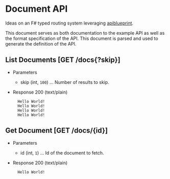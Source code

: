 ﻿# Document API
Ideas on an F# typed routing system leveraging 
[apiblueprint](http://apiblueprint.org).

This document serves as both documentation to the example API as well
as the format specification of the API. This document is parsed and
used to generate the definition of the API.

## List Documents [GET /docs{?skip}]
+ Parameters

    + skip (int, `100`) ... Number of results to skip.

+ Response 200 (text/plain)

        Hello World!
        Hello World!
        Hello World!
        Hello World!

## Get Document [GET /docs/{id}]
+ Parameters

    + id (int, `1`) ... Id of the document to fetch.

+ Response 200 (text/plain)

        Hello World!

